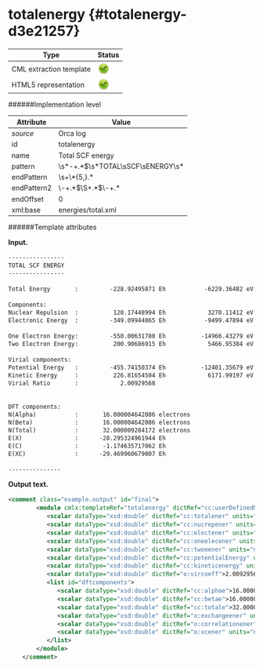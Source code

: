 # totalenergy {#totalenergy-d3e21257}


| Type                                                                                                                                                | Status                                                                                                                                              |
|----|----|
| CML extraction template                                                                                                                             | ![](/imgs/Total.png)                                                                                                                                |
| HTML5 representation                                                                                                                                | ![](/imgs/Total.png)                                                                                                                                |

######Implementation level

| Attribute                                                                                                                                           | Value                                                                                                                                               |
|----|----|
| *source*                                                                                                                                            | Orca log                                                                                                                                            |
| id                                                                                                                                                  | totalenergy                                                                                                                                         |
| name                                                                                                                                                | Total SCF energy                                                                                                                                    |
| pattern                                                                                                                                             | \\s\*-+.\*\$\\s\*TOTAL\\sSCF\\sENERGY\\s\*                                                                                                          |
| endPattern                                                                                                                                          | \\s+\\\*{5,}.\*                                                                                                                                     |
| endPattern2                                                                                                                                         | \\-+.\*\$\\S+.\*\$\\-+.\*                                                                                                                           |
| endOffset                                                                                                                                           | 0                                                                                                                                                   |
| xml:base                                                                                                                                            | energies/total.xml                                                                                                                                  |

######Template attributes

**Input.**

    ----------------
    TOTAL SCF ENERGY
    ----------------

    Total Energy       :         -228.92495871 Eh           -6229.36482 eV

    Components:
    Nuclear Repulsion  :          120.17448994 Eh            3270.11412 eV
    Electronic Energy  :         -349.09944865 Eh           -9499.47894 eV

    One Electron Energy:         -550.00631780 Eh          -14966.43279 eV
    Two Electron Energy:          200.90686915 Eh            5466.95384 eV

    Virial components:
    Potential Energy   :         -455.74150374 Eh          -12401.35679 eV
    Kinetic Energy     :          226.81654504 Eh            6171.99197 eV
    Virial Ratio       :            2.00929568


    DFT components:
    N(Alpha)           :       16.000004642086 electrons
    N(Beta)            :       16.000004642086 electrons
    N(Total)           :       32.000009284172 electrons
    E(X)               :      -28.295324961944 Eh       
    E(C)               :       -1.174635717062 Eh       
    E(XC)              :      -29.469960679007 Eh       

    --------------- 
        

**Output text.**

```xml
<comment class="example.output" id="final">
        <module cmlx:templateRef="totalenergy" dictRef="cc:userDefinedModule">                     
           <scalar dataType="xsd:double" dictRef="cc:totalener" units="nonsi:hartree">-228.92495871</scalar>
           <scalar dataType="xsd:double" dictRef="cc:nucrepener" units="nonsi:hartree">120.17448994</scalar>
           <scalar dataType="xsd:double" dictRef="cc:electener" units="nonsi:hartree">-349.09944865</scalar>
           <scalar dataType="xsd:double" dictRef="cc:oneelecener" units="nonsi:hartree">-550.00631780</scalar>
           <scalar dataType="xsd:double" dictRef="cc:twoeener" units="nonsi:hartree">200.90686915</scalar>
           <scalar dataType="xsd:double" dictRef="cc:potentialEnergy" units="nonsi:hartree">-455.74150374</scalar>
           <scalar dataType="xsd:double" dictRef="cc:kineticenergy" units="nonsi:hartree">226.81654504</scalar>
           <scalar dataType="xsd:double" dictRef="o:vircoeff">2.00929568</scalar>
           <list id="dftcomponents">
              <scalar dataType="xsd:double" dictRef="cc:alphae">16.000004642086</scalar>
              <scalar dataType="xsd:double" dictRef="cc:betae">16.000004642086</scalar>
              <scalar dataType="xsd:double" dictRef="cc:totale">32.000009284172</scalar>
              <scalar dataType="xsd:double" dictRef="o:exchangeener" units="nonsi:hartree">-28.295324961944</scalar>
              <scalar dataType="xsd:double" dictRef="o:correlationener" units="nonsi:hartree">-1.174635717062</scalar>
              <scalar dataType="xsd:double" dictRef="o:xcener" units="nonsi:hartree">-29.469960679007</scalar>
           </list>
        </module>
    </comment>
```
